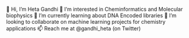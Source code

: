 👋 Hi, I’m Heta Gandhi
👀 I’m interested in Cheminformatics and Molecular biophysics
🌱 I’m currently learning about DNA Encoded libraries
💞️ I’m looking to collaborate on machine learning projects for chemistry applications
📫 Reach me at @gandhi_heta (on Twitter)

<!---
hetagandhi/hetagandhi is a ✨ special ✨ repository because its `README.md` (this file) appears on your GitHub profile.
You can click the Preview link to take a look at your changes.
--->
